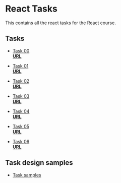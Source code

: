 # React Tasks

This contains all the react tasks for the React course.

## Tasks

- [Task 00](./react_task_00/)  
 **[URL](https://kodecamp-task-0.vercel.app/)**

- [Task 01](./react_task_01/)  
  **[URL](https://react-task-one-ten.vercel.app/)**

- [Task 02](./react_task_02/)  
  **[URL](https://task02-nine.vercel.app/)**

- [Task 03](./react_task_03/)  
  **[URL](https://task03-gules.vercel.app/)**

- [Task 04](./react_task_04/)  
  **[URL](https://ecomerce-five-beta.vercel.app/)**

- [Task 05](./react_task_05/)  
  **[URL](https://crud-next-app-omega.vercel.app/)**

- [Task 06](./react_task_06/)  
  **[URL](https://react-tasks-chi-orcin.vercel.app/)**

<!-- - [Task 07](./react_task_07/)
  **[ URL]()** -->

<!-- - [Task 08](./react_task_08/)
  **[ URL]()** -->

<!-- - [Task 09](./react_task_09/)
  **[ URL]()** -->

## Task design samples

- [Task samples](./taskSamples)

